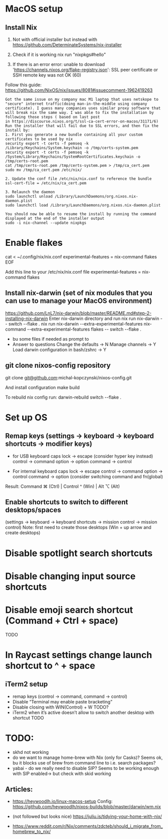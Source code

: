 # MacOS setup

## Install Nix
1. Not with official installer but instead with
https://github.com/DeterminateSystems/nix-installer

2. Check if it is working
nix run "nixpkgs#hello"

3. If there is an error
error: unable to download 'https://channels.nixos.org/flake-registry.json': SSL peer certificate or SSH remote key was not OK (60)

Follow this guide:
https://github.com/NixOS/nix/issues/8081#issuecomment-1962419263

```
Got the same issue on my company mac M1 laptop that uses netskope to "secure" internet traffic(doing man-in-the-middle using company certificate). I guess many companies uses similar proxy software that will break nix the same way. I was able to fix the installation by following those steps ( based on last post in https://discourse.nixos.org/t/ssl-ca-cert-error-on-macos/31171/6)
Run the installer that will fail due to SSL errors, and then fix the install by:
1. First you generate a new bundle containing all your custom certificates to be used by nix
security export -t certs -f pemseq -k /Library/Keychains/System.keychain -o /tmp/certs-system.pem
security export -t certs -f pemseq -k /System/Library/Keychains/SystemRootCertificates.keychain -o /tmp/certs-root.pem
cat /tmp/certs-root.pem /tmp/certs-system.pem > /tmp/ca_cert.pem
sudo mv /tmp/ca_cert.pem /etc/nix/

2. Update the conf file /etc/nix/nix.conf to reference the bundle
ssl-cert-file = /etc/nix/ca_cert.pem

3. Relaunch the daemon
sudo launchctl unload /Library/LaunchDaemons/org.nixos.nix-daemon.plist
sudo launchctl load /Library/LaunchDaemons/org.nixos.nix-daemon.plist

You should now be able to resume the install by running the command displayed at the end of the installer output
sudo -i nix-channel --update nixpkgs
```

# Enable flakes
cat <<EOF > ~/.config/nix/nix.conf
experimental-features = nix-command flakes
EOF

Add this line to your /etc/nix/nix.conf file
experimental-features = nix-command flakes


## Install nix-darwin (set of nix modules that you can use to manage your MacOS environment)
https://github.com/LnL7/nix-darwin/blob/master/README.md#step-2-installing-nix-darwin
Enter nix-darwin directory and run
nix run nix-darwin -- switch --flake .
nix run nix-darwin --extra-experimental-features nix-command --extra-experimental-features flakes -- switch --flake .

* bu some files if needed as prompt to
* Answer to questions
Change the defaults -> N
Manage channels -> Y
Load darwin configuration in bash/zshrc -> Y


## git clone nixos-config repository
git clone git@github.com:michal-kopczynski/nixos-config.git

And install configuration
make build



To rebuild nix config run:
darwin-rebuild switch --flake .


# Set up OS

## Remap keys (settings -> keyboard -> keyboard shortcuts -> modifier keys)
* for USB keyboard 
caps lock -> escape (consider hyper key instead)
control -> command
option -> option
command -> control

* For internal keyboard
caps lock -> escape
control -> command
option -> control
command -> option
(consider switching command and fn(global)

Result: Command ⌘ (Ctrl) | Control ^ (Win) | Alt ⌥ (Alt)

## Enable shortcuts to switch to different desktops/spaces
(settings -> keyboard -> keyboard shortcuts -> mission control -> mission control)
Note: first need to create those desktops (Win + up arrow and create desktops)

# Disable spotlight search shortcuts

# Disable changing input source shortcuts

# Disable emoji search shortcut (Command + Ctrl + space)
TODO

# In Raycast settings change launch shortcut to ^ + space

## iTerm2 setup
* remap keys (control -> command, command -> control)
* Disable “Terminal may enable paste bracketing”
* Disable closing with WIN(Control) + W TODO?
* iTerm2 when it’s active doesn’t allow to switch another desktop with shortcut TODO

# TODO:
* skhd not working
* do we want to manage home-brew with Nix (only for Casks)? Seems ok, bu it blocks use of brew from command line to i.e. search packages?
* yabai - do we really need to disable SIP? Seems to be working enough with SIP enabled-> but check with skid working



## Articles:
* https://heywoodlh.io/linux-macos-setup
Config:
https://github.com/heywoodlh/nixos-builds/blob/master/darwin/wm.nix

* (not followed but looks nice)
https://juliu.is/tidying-your-home-with-nix/

* https://www.reddit.com/r/Nix/comments/zdcteb/should_i_migrate_from_homebrew_to_nix/




